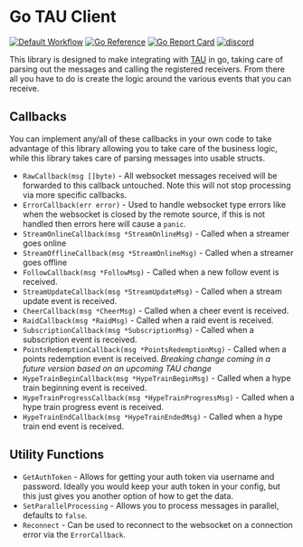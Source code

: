 # Go TAU Client
[![Default Workflow](https://github.com/Team-TAU/tau-client-go/actions/workflows/default.yml/badge.svg)](https://github.com/Team-TAU/tau-client-go/actions/workflows/default.yml)
[![Go Reference](https://pkg.go.dev/badge/github.com/Team-TAU/tau-client-go)](https://pkg.go.dev/github.com/Team-TAU/tau-client-go)
[![Go Report Card](https://goreportcard.com/badge/github.com/Team-TAU/tau-client-go)](https://goreportcard.com/report/github.com/Team-TAU/tau-client-go)
[![discord](https://img.shields.io/discord/493162062524973056?label=discord)](https://discord.gg/PPVYMeP)

This library is designed to make integrating with [TAU](https://github.com/FiniteSingularity/tau) in go, taking care of parsing out the messages and calling the registered receivers.  From there all you have to do is create the logic around the various events that you can receive.

## Callbacks
You can implement any/all of these callbacks in your own code to take advantage of this library allowing you to take care of the business logic, while this library takes care of parsing messages into usable structs.

* `RawCallback(msg []byte)` - All websocket messages received will be forwarded to this callback untouched.  Note this will not stop processing via more specific callbacks.
* `ErrorCallback(err error)` - Used to handle websocket type errors like when the websocket is closed by the remote source, if this is not handled then errors here will cause a `panic`.
* `StreamOnlineCallback(msg *StreamOnlineMsg)` - Called when a streamer goes online
* `StreamOfflineCallback(msg *StreamOnlineMsg)` - Called when a streamer goes offline
* `FollowCallback(msg *FollowMsg)` - Called when a new follow event is received.
* `StreamUpdateCallback(msg *StreamUpdateMsg)` - Called when a stream update event is received.
* `CheerCallback(msg *CheerMsg)` - Called when a cheer event is received.
* `RaidCallback(msg *RaidMsg)` - Called when a raid event is received.
* `SubscriptionCallback(msg *SubscriptionMsg)` - Called when a subscription event is received.
* `PointsRedemptionCallback(msg *PointsRedemptionMsg)` - Called when a points redemption event is received. _Breaking change coming in a future version based on an upcoming TAU change_
* `HypeTrainBeginCallback(msg *HypeTrainBeginMsg)` - Called when a hype train beginning event is received.
* `HypeTrainProgressCallback(msg *HypeTrainProgressMsg)` - Called when a hype train progress event is received.
* `HypeTrainEndCallback(msg *HypeTrainEndedMsg)` - Called when a hype train end event is received.

## Utility Functions
* `GetAuthToken` - Allows for getting your auth token via username and password.  Ideally you would keep your auth token in your config, but this just gives you another option of how to get the data.
* `SetParallelProcessing` - Allows you to process messages in parallel, defaults to `false`.
* `Reconnect` - Can be used to reconnect to the websocket on a connection error via the `ErrorCallback`.